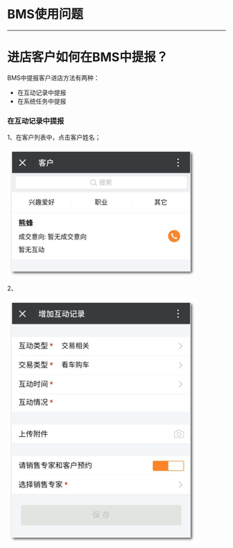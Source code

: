 # BMS使用问题

---

<extoc></extoc>

# 进店客户如何在BMS中提报？

BMS中提报客户进店方法有两种：

* 在互动记录中提报
* 在系统任务中提报

### 在互动记录中提报

1、在客户列表中，点击客户姓名；

![](/assets/客户-客户列表.png)

2、

![](/assets/客户-增加互动记录.png)



